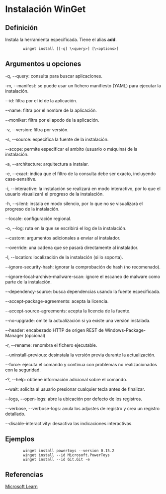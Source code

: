 # Instalación WinGet

## Definición

Instala la herramienta especificada. Tiene el alias __add__.

            winget install [[-q] \<query>] [\<options>]

## Argumentos u opciones

-q, --query: consulta para buscar aplicaciones.

-m, --manifest: se puede usar un fichero manifiesto (YAML) para ejecutar la instalación.

--id: filtra por el id de la aplicación.

--name: filtra por el nombre de la aplicación.

--moniker: filtra por el apodo de la aplicación.

-v, --version: filtra por versión.

-s, --source: especifica la fuente de la instalación.

--scope: permite especificar el ambito (usuario o máquina) de la instalación.

-a, --architecture: arquitectura a instalar.

-e, --exact: indica que el filtro de la consulta debe ser exacto, incluyendo case-sensitive.

-i, --interactive: la instalación se realizará en modo interactivo, por lo que el usuario visualizará el progreso de la instalación.

-h, --silent: instala en modo silencio, por lo que no se visualizará el progreso de la instalación.

--locale: configuración regional.

-o, --log: ruta en la que se escribirá el log de la instalación.

--custom: argumentos adicionales a enviar al instalador.

--override: una cadena que se pasará directamente al instalador.

-l, --location: localización de la instalación (si lo soporta).

--ignore-security-hash: ignorar la comprobación de hash (no recomenado).

--ignore-local-archive-mailware-scan: ignore el escaneo de malware como parte de la instalación.

--dependency-source: busca dependencias usando la fuente especificada.

--accept-package-agreements: acepta la licencia.

--accept-source-agreements: acepta la licencia de la fuente.

--no-upgrade: omite la actualización si ya existe una versión instalada.

--header: encabezado HTTP de origen REST de Windows-Package-Manager (opcional)

-r, --rename: renombra el fichero ejecutable.

--uninstall-previous: desinstala la versión previa durante la actualización.

--force: ejecuta el comando y continua con problemas no realizacionados con la seguridad.

-?, --help: obtiene información adicional sobre el comando.

--wait: solicita al usuario presionar cualquier tecla antes de finalizar.

--logs, --open-logs: abre la ubicación por defecto de los registros.

--verbose, --verbose-logs: anula los adjustes de registro y crea un registro detallado.

--disable-interactivity: desactiva las indicaciones interactivas.


## Ejemplos 

            winget install powertoys --version 0.15.2
            winget install --id Microsoft.PowerToys
            winget install --id Git.Git -e

## Referencias

[Microsoft Learn](https://learn.microsoft.com/en-us/windows/package-manager/winget/install)